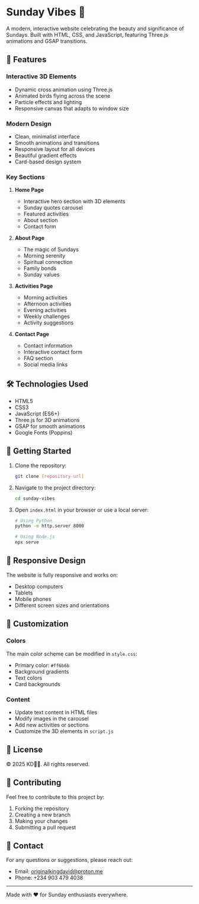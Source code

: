 # Sunday Vibes 🌅

A modern, interactive website celebrating the beauty and significance of Sundays. Built with HTML, CSS, and JavaScript, featuring Three.js animations and GSAP transitions.

## 🌟 Features

### Interactive 3D Elements
- Dynamic cross animation using Three.js
- Animated birds flying across the scene
- Particle effects and lighting
- Responsive canvas that adapts to window size

### Modern Design
- Clean, minimalist interface
- Smooth animations and transitions
- Responsive layout for all devices
- Beautiful gradient effects
- Card-based design system

### Key Sections
1. **Home Page**
   - Interactive hero section with 3D elements
   - Sunday quotes carousel
   - Featured activities
   - About section
   - Contact form

2. **About Page**
   - The magic of Sundays
   - Morning serenity
   - Spiritual connection
   - Family bonds
   - Sunday values

3. **Activities Page**
   - Morning activities
   - Afternoon activities
   - Evening activities
   - Weekly challenges
   - Activity suggestions

4. **Contact Page**
   - Contact information
   - Interactive contact form
   - FAQ section
   - Social media links

## 🛠️ Technologies Used

- HTML5
- CSS3
- JavaScript (ES6+)
- Three.js for 3D animations
- GSAP for smooth animations
- Google Fonts (Poppins)

## 🚀 Getting Started

1. Clone the repository:
   ```bash
   git clone [repository-url]
   ```

2. Navigate to the project directory:
   ```bash
   cd sunday-vibes
   ```

3. Open `index.html` in your browser or use a local server:
   ```bash
   # Using Python
   python -m http.server 8000
   
   # Using Node.js
   npx serve
   ```

## 📱 Responsive Design

The website is fully responsive and works on:
- Desktop computers
- Tablets
- Mobile phones
- Different screen sizes and orientations

## 🎨 Customization

### Colors
The main color scheme can be modified in `style.css`:
- Primary color: `#ff6b6b`
- Background gradients
- Text colors
- Card backgrounds

### Content
- Update text content in HTML files
- Modify images in the carousel
- Add new activities or sections
- Customize the 3D elements in `script.js`

## 📝 License

© 2025 KD👑👑. All rights reserved.

## 🤝 Contributing

Feel free to contribute to this project by:
1. Forking the repository
2. Creating a new branch
3. Making your changes
4. Submitting a pull request

## 📧 Contact

For any questions or suggestions, please reach out:
- Email: originalkingdavid@proton.me
- Phone: +234 903 479 4038

---

Made with ❤️ for Sunday enthusiasts everywhere. 